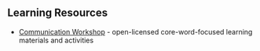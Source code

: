 ## Learning Resources

- [Communication Workshop](https://workshop.openaac.org) - open-licensed core-word-focused learning materials and activities
